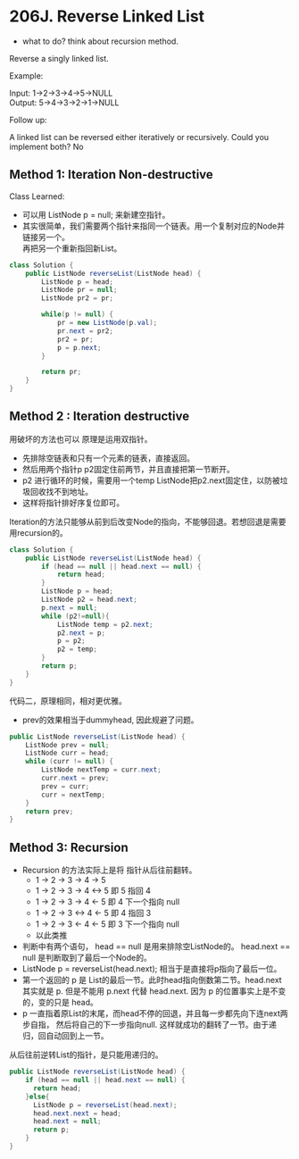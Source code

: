 # 206J. Reverse Linked List
* what to do? think about recursion method.

Reverse a singly linked list.

Example:

Input: 1->2->3->4->5->NULL  
Output: 5->4->3->2->1->NULL

Follow up:

A linked list can be reversed either iteratively or recursively. Could you implement both? No

## Method 1: Iteration Non-destructive

Class Learned:
* 可以用 ListNode p = null; 来新建空指针。
* 其实很简单，我们需要两个指针来指同一个链表。用一个复制对应的Node并链接另一个。  
再把另一个重新指回新List。

```Java
class Solution {
    public ListNode reverseList(ListNode head) {
        ListNode p = head;
        ListNode pr = null;
        ListNode pr2 = pr;

        while(p != null) {
            pr = new ListNode(p.val);
            pr.next = pr2;
            pr2 = pr;
            p = p.next;
        }

        return pr;
    }
}
```
## Method 2 : Iteration destructive
用破坏的方法也可以
原理是运用双指针。
* 先排除空链表和只有一个元素的链表，直接返回。
* 然后用两个指针p p2固定住前两节，并且直接把第一节断开。
* p2 进行循环的时候，需要用一个temp ListNode把p2.next固定住，以防被垃圾回收找不到地址。
* 这样将指针排好序复位即可。

Iteration的方法只能够从前到后改变Node的指向，不能够回退。若想回退是需要用recursion的。


```Java
class Solution {
    public ListNode reverseList(ListNode head) {
        if (head == null || head.next == null) {
            return head;
        }
        ListNode p = head;
        ListNode p2 = head.next;
        p.next = null;
        while (p2!=null){
            ListNode temp = p2.next;
            p2.next = p;
            p = p2;
            p2 = temp;
        }
        return p;
    }
}
```
代码二，原理相同，相对更优雅。
* prev的效果相当于dummyhead, 因此规避了问题。
```Java
public ListNode reverseList(ListNode head) {
    ListNode prev = null;
    ListNode curr = head;
    while (curr != null) {
        ListNode nextTemp = curr.next;
        curr.next = prev;
        prev = curr;
        curr = nextTemp;
    }
    return prev;
}

```
## Method 3: Recursion
* Recursion 的方法实际上是将 指针从后往前翻转。
  * 1 -> 2 -> 3 -> 4 -> 5
  * 1 -> 2 -> 3 -> 4 <-> 5  即 5 指回 4
  * 1 -> 2 -> 3 -> 4 <- 5   即 4 下一个指向 null
  * 1 -> 2 -> 3 <-> 4 <- 5  即 4 指回 3
  * 1 -> 2 -> 3 <- 4 <- 5   即 3 下一个指向 null
  * 以此类推
* 判断中有两个语句， head == null 是用来排除空ListNode的。
head.next == null 是判断取到了最后一个Node的。
*   ListNode p = reverseList(head.next); 相当于是直接将p指向了最后一位。
*   第一个返回的 p 是 List的最后一节。此时head指向倒数第二节。head.next 其实就是 p.
但是不能用 p.next 代替 head.next. 因为 p 的位置事实上是不变的，变的只是 head。
* p 一直指着原List的末尾，而head不停的回退，并且每一步都先向下连next两步自指，
然后将自己的下一步指向null. 这样就成功的翻转了一节。由于递归，回自动回到上一节。

从后往前逆转List的指针，是只能用递归的。

```Java
public ListNode reverseList(ListNode head) {
    if (head == null || head.next == null) {
      return head;
    }else{
      ListNode p = reverseList(head.next);
      head.next.next = head;
      head.next = null;
      return p;
    }
}
```
